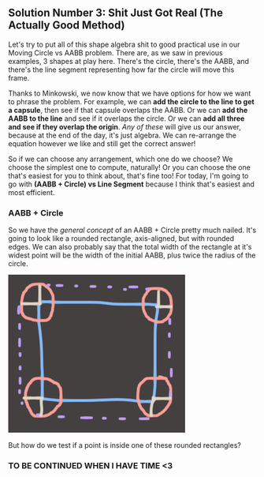 
## Solution Number 3: Shit Just Got Real (The Actually Good Method)

Let's try to put all of this shape algebra shit to good practical use in our Moving Circle vs AABB problem. There are, as we saw in previous examples, 3 shapes at play here. There's the circle, there's the AABB, and there's the line segment representing how far the circle will move this frame.

Thanks to Minkowski, we now know that we have options for how we want to phrase the problem. For example, we can **add the circle to the line to get a capsule**, then see if that capsule overlaps the AABB. Or we can **add the AABB to the line** and see if it overlaps the circle. Or we can **add all three and see if they overlap the origin**. *Any of these* will give us our answer, because at the end of the day, it's just algebra. We can re-arrange the equation however we like and still get the correct answer!

So if we can choose any arrangement, which one do we choose? We choose the simplest one to compute, naturally! Or you can choose the one that's easiest for you to think about, that's fine too! For today, I'm going to go with **(AABB + Circle) vs Line Segment** because I think that's easiest and most efficient.

### AABB + Circle

So we have the *general concept* of an AABB + Circle pretty much nailed. It's going to look like a rounded rectangle, axis-aligned, but with rounded edges. We can also probably say that the total width of the rectangle at it's widest point will be the width of the initial AABB, plus twice the radius of the circle.

![](img/swept_1.png)

But how do we test if a point is inside one of these rounded rectangles?

### TO BE CONTINUED WHEN I HAVE TIME <3